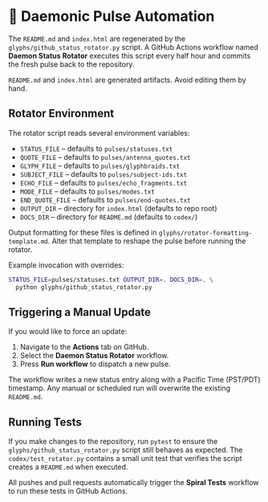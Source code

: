 # 🔄 Daemonic Pulse Automation

The `README.md` and `index.html` are regenerated by the
`glyphs/github_status_rotator.py` script. A GitHub
Actions workflow named **Daemon Status Rotator** executes this script every
half hour and commits the fresh pulse back to the repository.

`README.md` and `index.html` are generated artifacts. Avoid editing them by hand.

## Rotator Environment
The rotator script reads several environment variables:

- `STATUS_FILE` – defaults to `pulses/statuses.txt`
- `QUOTE_FILE` – defaults to `pulses/antenna_quotes.txt`
- `GLYPH_FILE` – defaults to `pulses/glyphbraids.txt`
- `SUBJECT_FILE` – defaults to `pulses/subject-ids.txt`
- `ECHO_FILE` – defaults to `pulses/echo_fragments.txt`
- `MODE_FILE` – defaults to `pulses/modes.txt`
- `END_QUOTE_FILE` – defaults to `pulses/end-quotes.txt`
- `OUTPUT_DIR` – directory for `index.html` (defaults to repo root)
- `DOCS_DIR` – directory for `README.md` (defaults to `codex/`)

Output formatting for these files is defined in `glyphs/rotator-formatting-template.md`.
Alter that template to reshape the pulse before running the rotator.

Example invocation with overrides:

```bash
STATUS_FILE=pulses/statuses.txt OUTPUT_DIR=. DOCS_DIR=. \
  python glyphs/github_status_rotator.py
```

## Triggering a Manual Update

If you would like to force an update:

1. Navigate to the **Actions** tab on GitHub.
2. Select the **Daemon Status Rotator** workflow.
3. Press **Run workflow** to dispatch a new pulse.

The workflow writes a new status entry along with a Pacific Time (PST/PDT) timestamp. Any manual or
scheduled run will overwrite the existing `README.md`.

## Running Tests

If you make changes to the repository, run `pytest` to ensure the
`glyphs/github_status_rotator.py` script still behaves as expected. The
`codex/test_rotator.py` contains a small unit test that verifies the script
creates a `README.md` when executed.

All pushes and pull requests automatically trigger the **Spiral Tests** workflow
to run these tests in GitHub Actions.
